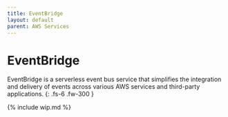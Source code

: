 ```yaml
---
title: EventBridge
layout: default
parent: AWS Services
---
```


# EventBridge

EventBridge is a serverless event bus service that simplifies the integration and delivery of events across various AWS services and third-party applications.
{: .fs-6 .fw-300 }

{% include wip.md %}